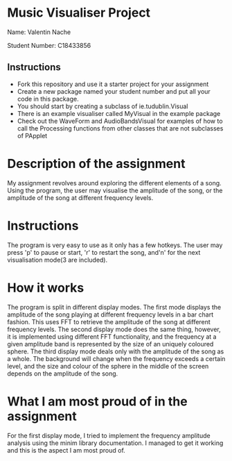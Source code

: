 # Music Visualiser Project

Name: Valentin Nache

Student Number: C18433856

## Instructions
- Fork this repository and use it a starter project for your assignment
- Create a new package named your student number and put all your code in this package.
- You should start by creating a subclass of ie.tudublin.Visual
- There is an example visualiser called MyVisual in the example package
- Check out the WaveForm and AudioBandsVisual for examples of how to call the Processing functions from other classes that are not subclasses of PApplet

# Description of the assignment

My assignment revolves around exploring the different elements of a song. Using the program, the user may visualise the amplitude of the song,
or the amplitude of the song at different frequency levels.

# Instructions

The program is very easy to use as it only has a few hotkeys. The user may press 'p' to pause or start, 'r' to restart the song, and'n' for the next visualisation 
mode(3 are included).

# How it works

The program is split in different display modes. The first mode displays the amplitude of the song playing at different frequency levels in a bar chart
fashion. This uses FFT to retrieve the amplitude of the song at different frequency levels. The second display mode does the same thing, however,
it is implemented using different FFT functionality, and the frequency at a given amplitude band is represented by the size of an uniquely coloured sphere.
The third display mode deals only with the amplitude of the song as a whole. The background will change when the frequency exceeds a certain level, and the
size and colour of the sphere in the middle of the screen depends on the amplitude of the song.

# What I am most proud of in the assignment

For the first display mode, I tried to implement the frequency amplitude analysis using the minim library documentation. I managed to get it working and this
is the aspect I am most proud of.


